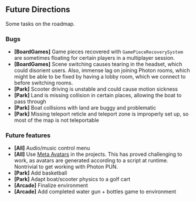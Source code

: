 ## Future Directions

Some tasks on the roadmap.

### Bugs

-   **[BoardGames]** Game pieces recovered with `GamePieceRecoverySystem` are sometimes floating for certain players in a multiplayer session.
-   **[BoardGames]** Scene switching causes tearing in the headset, which could disorient users. Also, immense lag on joining Photon rooms, which might be able to be fixed by having a lobby room, which we connect to before switching rooms.
-   **[Park]** Scooter driving is unstable and could cause motion sickness
-   **[Park]** Land is missing collision in certain places, allowing the boat to pass through
-   **[Park]** Boat collisions with land are buggy and problematic
-   **[Park]** Missing teleport reticle and teleport zone is improperly set up, so most of the map is not teleportable

### Future features

-   **[All]** Audio/music control menu
-   **[All]** Use [Meta Avatars](https://www.meta.com/avatars/) in the projects. This has proved challenging to work, as avatars are generated according to a script at runtime. Nontrivial to get working with Photon PUN.
-   **[Park]** Add basketball
-   **[Park]** Adapt boat/scooter physics to a golf cart
-   **[Arcade]** Finalize environment
-   **[Arcade]** Add completed water gun + bottles game to environment
